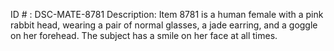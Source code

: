 ID # : DSC-MATE-8781
Description: Item 8781 is a human female with a pink rabbit head, wearing a pair of normal glasses, a jade earring, and a goggle on her forehead. The subject has a smile on her face at all times.